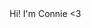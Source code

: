 <html>
  <head>
    <title>Connie Tang</title>
  </head>
  <body>
    Hi! I'm Connie <3
  </body>
</html>
